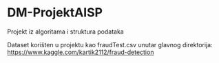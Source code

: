 # DM-ProjektAISP
Projekt iz algoritama i struktura podataka

Dataset korišten u projektu kao fraudTest.csv unutar glavnog direktorija: https://www.kaggle.com/kartik2112/fraud-detection
